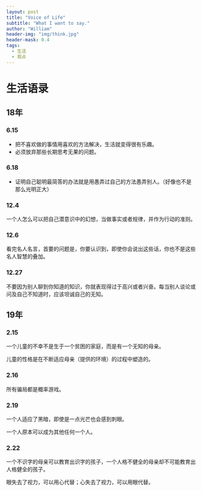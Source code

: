 ```yaml
---
layout: post
title: "Voice of Life"
subtitle: "What I want to say."
author: "William"
header-img: "img/think.jpg"
header-mask: 0.4
tags:
  - 生活
  - 观点
---
```




# 生活语录

## 18年

### 6.15

- 把不喜欢做的事情用喜欢的方法解决，生活就变得很有乐趣。
- 必须放弃那些长期思考无果的问题。

### 6.18

* 证明自己聪明最简答的办法就是用愚弄过自己的方法愚弄别人。（好像也不是那么光明正大）



### 12.4

一个人怎么可以把自己潜意识中的幻想，当做事实或者规律，并作为行动的准则。



### 12.6

看完名人名言，首要的问题是，你要认识到，即使你会说出这些话，你也不是这些名人智慧的叠加。



### 12.27

不要因为别人聊到你知道的知识，你就表现得过于高兴或者兴奋。每当别人谈论或问及自己不知道时，应该坦诚自己的无知。



## 19年

### 2.15

一个儿童的不幸不是生于一个贫困的家庭，而是有一个无知的母亲。



儿童的性格是在不断适应母亲（提供的环境）的过程中塑造的。



### 2.16

所有骗局都是概率游戏。



### 2.19

一个人适应了黑暗，即使是一点光芒也会感到刺眼。

一个人原本可以成为其他任何一个人。



### 2.22

一个不识字的母亲可以教育出识字的孩子，一个人格不健全的母亲却不可能教育出人格健全的孩子。



眼失去了视力，可以用心代替；心失去了视力，可以用眼代替。